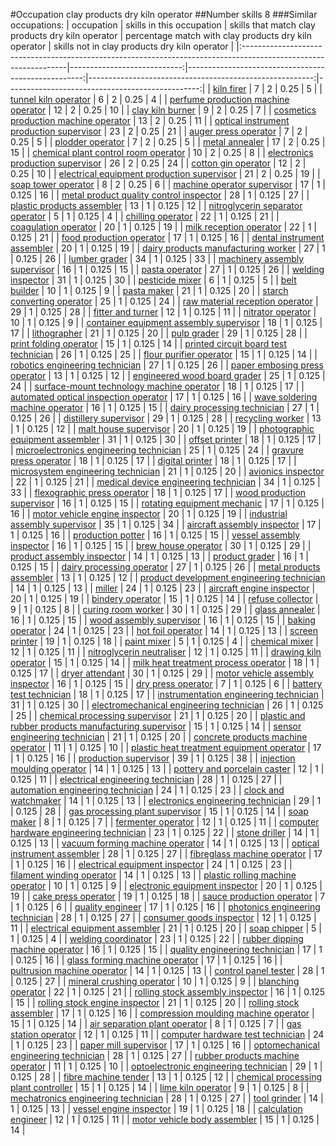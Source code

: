 #Occupation clay products dry kiln operator
##Number skills 8
###Similar occupations:
| occupation                                                                                                      |   skills in this occupation |   skills that match clay products dry kiln operator |   percentage match with clay products dry kiln operator |   skills not in clay products dry kiln operator |
|:----------------------------------------------------------------------------------------------------------------|----------------------------:|----------------------------------------------------:|--------------------------------------------------------:|------------------------------------------------:|
| [kiln firer](kiln_firer.md)                                                                                     |                           7 |                                                   2 |                                                   0.25  |                                               5 |
| [tunnel kiln operator](tunnel_kiln_operator.md)                                                                 |                           6 |                                                   2 |                                                   0.25  |                                               4 |
| [perfume production machine operator](perfume_production_machine_operator.md)                                   |                          12 |                                                   2 |                                                   0.25  |                                              10 |
| [clay kiln burner](clay_kiln_burner.md)                                                                         |                           9 |                                                   2 |                                                   0.25  |                                               7 |
| [cosmetics production machine operator](cosmetics_production_machine_operator.md)                               |                          13 |                                                   2 |                                                   0.25  |                                              11 |
| [optical instrument production supervisor](optical_instrument_production_supervisor.md)                         |                          23 |                                                   2 |                                                   0.25  |                                              21 |
| [auger press operator](auger_press_operator.md)                                                                 |                           7 |                                                   2 |                                                   0.25  |                                               5 |
| [plodder operator](plodder_operator.md)                                                                         |                           7 |                                                   2 |                                                   0.25  |                                               5 |
| [metal annealer](metal_annealer.md)                                                                             |                          17 |                                                   2 |                                                   0.25  |                                              15 |
| [chemical plant control room operator](chemical_plant_control_room_operator.md)                                 |                          10 |                                                   2 |                                                   0.25  |                                               8 |
| [electronics production supervisor](electronics_production_supervisor.md)                                       |                          26 |                                                   2 |                                                   0.25  |                                              24 |
| [cotton gin operator](cotton_gin_operator.md)                                                                   |                          12 |                                                   2 |                                                   0.25  |                                              10 |
| [electrical equipment production supervisor](electrical_equipment_production_supervisor.md)                     |                          21 |                                                   2 |                                                   0.25  |                                              19 |
| [soap tower operator](soap_tower_operator.md)                                                                   |                           8 |                                                   2 |                                                   0.25  |                                               6 |
| [machine operator supervisor](machine_operator_supervisor.md)                                                   |                          17 |                                                   1 |                                                   0.125 |                                              16 |
| [metal product quality control inspector](metal_product_quality_control_inspector.md)                           |                          28 |                                                   1 |                                                   0.125 |                                              27 |
| [plastic products assembler](plastic_products_assembler.md)                                                     |                          13 |                                                   1 |                                                   0.125 |                                              12 |
| [nitroglycerin separator operator](nitroglycerin_separator_operator.md)                                         |                           5 |                                                   1 |                                                   0.125 |                                               4 |
| [chilling operator](chilling_operator.md)                                                                       |                          22 |                                                   1 |                                                   0.125 |                                              21 |
| [coagulation operator](coagulation_operator.md)                                                                 |                          20 |                                                   1 |                                                   0.125 |                                              19 |
| [milk reception operator](milk_reception_operator.md)                                                           |                          22 |                                                   1 |                                                   0.125 |                                              21 |
| [food production operator](food_production_operator.md)                                                         |                          17 |                                                   1 |                                                   0.125 |                                              16 |
| [dental instrument assembler](dental_instrument_assembler.md)                                                   |                          20 |                                                   1 |                                                   0.125 |                                              19 |
| [dairy products manufacturing worker](dairy_products_manufacturing_worker.md)                                   |                          27 |                                                   1 |                                                   0.125 |                                              26 |
| [lumber grader](lumber_grader.md)                                                                               |                          34 |                                                   1 |                                                   0.125 |                                              33 |
| [machinery assembly supervisor](machinery_assembly_supervisor.md)                                               |                          16 |                                                   1 |                                                   0.125 |                                              15 |
| [pasta operator](pasta_operator.md)                                                                             |                          27 |                                                   1 |                                                   0.125 |                                              26 |
| [welding inspector](welding_inspector.md)                                                                       |                          31 |                                                   1 |                                                   0.125 |                                              30 |
| [pesticide mixer](pesticide_mixer.md)                                                                           |                           6 |                                                   1 |                                                   0.125 |                                               5 |
| [belt builder](belt_builder.md)                                                                                 |                          10 |                                                   1 |                                                   0.125 |                                               9 |
| [pasta maker](pasta_maker.md)                                                                                   |                          21 |                                                   1 |                                                   0.125 |                                              20 |
| [starch converting operator](starch_converting_operator.md)                                                     |                          25 |                                                   1 |                                                   0.125 |                                              24 |
| [raw material reception operator](raw_material_reception_operator.md)                                           |                          29 |                                                   1 |                                                   0.125 |                                              28 |
| [fitter and turner](fitter_and_turner.md)                                                                       |                          12 |                                                   1 |                                                   0.125 |                                              11 |
| [nitrator operator](nitrator_operator.md)                                                                       |                          10 |                                                   1 |                                                   0.125 |                                               9 |
| [container equipment assembly supervisor](container_equipment_assembly_supervisor.md)                           |                          18 |                                                   1 |                                                   0.125 |                                              17 |
| [lithographer](lithographer.md)                                                                                 |                          21 |                                                   1 |                                                   0.125 |                                              20 |
| [pulp grader](pulp_grader.md)                                                                                   |                          29 |                                                   1 |                                                   0.125 |                                              28 |
| [print folding operator](print_folding_operator.md)                                                             |                          15 |                                                   1 |                                                   0.125 |                                              14 |
| [printed circuit board test technician](printed_circuit_board_test_technician.md)                               |                          26 |                                                   1 |                                                   0.125 |                                              25 |
| [flour purifier operator](flour_purifier_operator.md)                                                           |                          15 |                                                   1 |                                                   0.125 |                                              14 |
| [robotics engineering technician](robotics_engineering_technician.md)                                           |                          27 |                                                   1 |                                                   0.125 |                                              26 |
| [paper embosing press operator](paper_embosing_press_operator.md)                                               |                          13 |                                                   1 |                                                   0.125 |                                              12 |
| [engineered wood board grader](engineered_wood_board_grader.md)                                                 |                          25 |                                                   1 |                                                   0.125 |                                              24 |
| [surface-mount technology machine operator](surface-mount_technology_machine_operator.md)                       |                          18 |                                                   1 |                                                   0.125 |                                              17 |
| [automated optical inspection operator](automated_optical_inspection_operator.md)                               |                          17 |                                                   1 |                                                   0.125 |                                              16 |
| [wave soldering machine operator](wave_soldering_machine_operator.md)                                           |                          16 |                                                   1 |                                                   0.125 |                                              15 |
| [dairy processing technician](dairy_processing_technician.md)                                                   |                          27 |                                                   1 |                                                   0.125 |                                              26 |
| [distillery supervisor](distillery_supervisor.md)                                                               |                          29 |                                                   1 |                                                   0.125 |                                              28 |
| [recycling worker](recycling_worker.md)                                                                         |                          13 |                                                   1 |                                                   0.125 |                                              12 |
| [malt house supervisor](malt_house_supervisor.md)                                                               |                          20 |                                                   1 |                                                   0.125 |                                              19 |
| [photographic equipment assembler](photographic_equipment_assembler.md)                                         |                          31 |                                                   1 |                                                   0.125 |                                              30 |
| [offset printer](offset_printer.md)                                                                             |                          18 |                                                   1 |                                                   0.125 |                                              17 |
| [microelectronics engineering technician](microelectronics_engineering_technician.md)                           |                          25 |                                                   1 |                                                   0.125 |                                              24 |
| [gravure press operator](gravure_press_operator.md)                                                             |                          18 |                                                   1 |                                                   0.125 |                                              17 |
| [digital printer](digital_printer.md)                                                                           |                          18 |                                                   1 |                                                   0.125 |                                              17 |
| [microsystem engineering technician](microsystem_engineering_technician.md)                                     |                          21 |                                                   1 |                                                   0.125 |                                              20 |
| [avionics inspector](avionics_inspector.md)                                                                     |                          22 |                                                   1 |                                                   0.125 |                                              21 |
| [medical device engineering technician](medical_device_engineering_technician.md)                               |                          34 |                                                   1 |                                                   0.125 |                                              33 |
| [flexographic press operator](flexographic_press_operator.md)                                                   |                          18 |                                                   1 |                                                   0.125 |                                              17 |
| [wood production supervisor](wood_production_supervisor.md)                                                     |                          16 |                                                   1 |                                                   0.125 |                                              15 |
| [rotating equipment mechanic](rotating_equipment_mechanic.md)                                                   |                          17 |                                                   1 |                                                   0.125 |                                              16 |
| [motor vehicle engine inspector](motor_vehicle_engine_inspector.md)                                             |                          20 |                                                   1 |                                                   0.125 |                                              19 |
| [industrial assembly supervisor](industrial_assembly_supervisor.md)                                             |                          35 |                                                   1 |                                                   0.125 |                                              34 |
| [aircraft assembly inspector](aircraft_assembly_inspector.md)                                                   |                          17 |                                                   1 |                                                   0.125 |                                              16 |
| [production potter](production_potter.md)                                                                       |                          16 |                                                   1 |                                                   0.125 |                                              15 |
| [vessel assembly inspector](vessel_assembly_inspector.md)                                                       |                          16 |                                                   1 |                                                   0.125 |                                              15 |
| [brew house operator](brew_house_operator.md)                                                                   |                          30 |                                                   1 |                                                   0.125 |                                              29 |
| [product assembly inspector](product_assembly_inspector.md)                                                     |                          14 |                                                   1 |                                                   0.125 |                                              13 |
| [product grader](product_grader.md)                                                                             |                          16 |                                                   1 |                                                   0.125 |                                              15 |
| [dairy processing operator](dairy_processing_operator.md)                                                       |                          27 |                                                   1 |                                                   0.125 |                                              26 |
| [metal products assembler](metal_products_assembler.md)                                                         |                          13 |                                                   1 |                                                   0.125 |                                              12 |
| [product development engineering technician](product_development_engineering_technician.md)                     |                          14 |                                                   1 |                                                   0.125 |                                              13 |
| [miller](miller.md)                                                                                             |                          24 |                                                   1 |                                                   0.125 |                                              23 |
| [aircraft engine inspector](aircraft_engine_inspector.md)                                                       |                          20 |                                                   1 |                                                   0.125 |                                              19 |
| [bindery operator](bindery_operator.md)                                                                         |                          15 |                                                   1 |                                                   0.125 |                                              14 |
| [refuse collector](refuse_collector.md)                                                                         |                           9 |                                                   1 |                                                   0.125 |                                               8 |
| [curing room worker](curing_room_worker.md)                                                                     |                          30 |                                                   1 |                                                   0.125 |                                              29 |
| [glass annealer](glass_annealer.md)                                                                             |                          16 |                                                   1 |                                                   0.125 |                                              15 |
| [wood assembly supervisor](wood_assembly_supervisor.md)                                                         |                          16 |                                                   1 |                                                   0.125 |                                              15 |
| [baking operator](baking_operator.md)                                                                           |                          24 |                                                   1 |                                                   0.125 |                                              23 |
| [hot foil operator](hot_foil_operator.md)                                                                       |                          14 |                                                   1 |                                                   0.125 |                                              13 |
| [screen printer](screen_printer.md)                                                                             |                          19 |                                                   1 |                                                   0.125 |                                              18 |
| [paint mixer](paint_mixer.md)                                                                                   |                           5 |                                                   1 |                                                   0.125 |                                               4 |
| [chemical mixer](chemical_mixer.md)                                                                             |                          12 |                                                   1 |                                                   0.125 |                                              11 |
| [nitroglycerin neutraliser](nitroglycerin_neutraliser.md)                                                       |                          12 |                                                   1 |                                                   0.125 |                                              11 |
| [drawing kiln operator](drawing_kiln_operator.md)                                                               |                          15 |                                                   1 |                                                   0.125 |                                              14 |
| [milk heat treatment process operator](milk_heat_treatment_process_operator.md)                                 |                          18 |                                                   1 |                                                   0.125 |                                              17 |
| [dryer attendant](dryer_attendant.md)                                                                           |                          30 |                                                   1 |                                                   0.125 |                                              29 |
| [motor vehicle assembly inspector](motor_vehicle_assembly_inspector.md)                                         |                          16 |                                                   1 |                                                   0.125 |                                              15 |
| [dry press operator](dry_press_operator.md)                                                                     |                           7 |                                                   1 |                                                   0.125 |                                               6 |
| [battery test technician](battery_test_technician.md)                                                           |                          18 |                                                   1 |                                                   0.125 |                                              17 |
| [instrumentation engineering technician](instrumentation_engineering_technician.md)                             |                          31 |                                                   1 |                                                   0.125 |                                              30 |
| [electromechanical engineering technician](electromechanical_engineering_technician.md)                         |                          26 |                                                   1 |                                                   0.125 |                                              25 |
| [chemical processing supervisor](chemical_processing_supervisor.md)                                             |                          21 |                                                   1 |                                                   0.125 |                                              20 |
| [plastic and rubber products manufacturing supervisor](plastic_and_rubber_products_manufacturing_supervisor.md) |                          15 |                                                   1 |                                                   0.125 |                                              14 |
| [sensor engineering technician](sensor_engineering_technician.md)                                               |                          21 |                                                   1 |                                                   0.125 |                                              20 |
| [concrete products machine operator](concrete_products_machine_operator.md)                                     |                          11 |                                                   1 |                                                   0.125 |                                              10 |
| [plastic heat treatment equipment operator](plastic_heat_treatment_equipment_operator.md)                       |                          17 |                                                   1 |                                                   0.125 |                                              16 |
| [production supervisor](production_supervisor.md)                                                               |                          39 |                                                   1 |                                                   0.125 |                                              38 |
| [injection moulding operator](injection_moulding_operator.md)                                                   |                          14 |                                                   1 |                                                   0.125 |                                              13 |
| [pottery and porcelain caster](pottery_and_porcelain_caster.md)                                                 |                          12 |                                                   1 |                                                   0.125 |                                              11 |
| [electrical engineering technician](electrical_engineering_technician.md)                                       |                          28 |                                                   1 |                                                   0.125 |                                              27 |
| [automation engineering technician](automation_engineering_technician.md)                                       |                          24 |                                                   1 |                                                   0.125 |                                              23 |
| [clock and watchmaker](clock_and_watchmaker.md)                                                                 |                          14 |                                                   1 |                                                   0.125 |                                              13 |
| [electronics engineering technician](electronics_engineering_technician.md)                                     |                          29 |                                                   1 |                                                   0.125 |                                              28 |
| [gas processing plant supervisor](gas_processing_plant_supervisor.md)                                           |                          15 |                                                   1 |                                                   0.125 |                                              14 |
| [soap maker](soap_maker.md)                                                                                     |                           8 |                                                   1 |                                                   0.125 |                                               7 |
| [fermenter operator](fermenter_operator.md)                                                                     |                          12 |                                                   1 |                                                   0.125 |                                              11 |
| [computer hardware engineering technician](computer_hardware_engineering_technician.md)                         |                          23 |                                                   1 |                                                   0.125 |                                              22 |
| [stone driller](stone_driller.md)                                                                               |                          14 |                                                   1 |                                                   0.125 |                                              13 |
| [vacuum forming machine operator](vacuum_forming_machine_operator.md)                                           |                          14 |                                                   1 |                                                   0.125 |                                              13 |
| [optical instrument assembler](optical_instrument_assembler.md)                                                 |                          28 |                                                   1 |                                                   0.125 |                                              27 |
| [fibreglass machine operator](fibreglass_machine_operator.md)                                                   |                          17 |                                                   1 |                                                   0.125 |                                              16 |
| [electrical equipment inspector](electrical_equipment_inspector.md)                                             |                          24 |                                                   1 |                                                   0.125 |                                              23 |
| [filament winding operator](filament_winding_operator.md)                                                       |                          14 |                                                   1 |                                                   0.125 |                                              13 |
| [plastic rolling machine operator](plastic_rolling_machine_operator.md)                                         |                          10 |                                                   1 |                                                   0.125 |                                               9 |
| [electronic equipment inspector](electronic_equipment_inspector.md)                                             |                          20 |                                                   1 |                                                   0.125 |                                              19 |
| [cake press operator](cake_press_operator.md)                                                                   |                          19 |                                                   1 |                                                   0.125 |                                              18 |
| [sauce production operator](sauce_production_operator.md)                                                       |                           7 |                                                   1 |                                                   0.125 |                                               6 |
| [quality engineer](quality_engineer.md)                                                                         |                          17 |                                                   1 |                                                   0.125 |                                              16 |
| [photonics engineering technician](photonics_engineering_technician.md)                                         |                          28 |                                                   1 |                                                   0.125 |                                              27 |
| [consumer goods inspector](consumer_goods_inspector.md)                                                         |                          12 |                                                   1 |                                                   0.125 |                                              11 |
| [electrical equipment assembler](electrical_equipment_assembler.md)                                             |                          21 |                                                   1 |                                                   0.125 |                                              20 |
| [soap chipper](soap_chipper.md)                                                                                 |                           5 |                                                   1 |                                                   0.125 |                                               4 |
| [welding coordinator](welding_coordinator.md)                                                                   |                          23 |                                                   1 |                                                   0.125 |                                              22 |
| [rubber dipping machine operator](rubber_dipping_machine_operator.md)                                           |                          16 |                                                   1 |                                                   0.125 |                                              15 |
| [quality engineering technician](quality_engineering_technician.md)                                             |                          17 |                                                   1 |                                                   0.125 |                                              16 |
| [glass forming machine operator](glass_forming_machine_operator.md)                                             |                          17 |                                                   1 |                                                   0.125 |                                              16 |
| [pultrusion machine operator](pultrusion_machine_operator.md)                                                   |                          14 |                                                   1 |                                                   0.125 |                                              13 |
| [control panel tester](control_panel_tester.md)                                                                 |                          28 |                                                   1 |                                                   0.125 |                                              27 |
| [mineral crushing operator](mineral_crushing_operator.md)                                                       |                          10 |                                                   1 |                                                   0.125 |                                               9 |
| [blanching operator](blanching_operator.md)                                                                     |                          22 |                                                   1 |                                                   0.125 |                                              21 |
| [rolling stock assembly inspector](rolling_stock_assembly_inspector.md)                                         |                          16 |                                                   1 |                                                   0.125 |                                              15 |
| [rolling stock engine inspector](rolling_stock_engine_inspector.md)                                             |                          21 |                                                   1 |                                                   0.125 |                                              20 |
| [rolling stock assembler](rolling_stock_assembler.md)                                                           |                          17 |                                                   1 |                                                   0.125 |                                              16 |
| [compression moulding machine operator](compression_moulding_machine_operator.md)                               |                          15 |                                                   1 |                                                   0.125 |                                              14 |
| [air separation plant operator](air_separation_plant_operator.md)                                               |                           8 |                                                   1 |                                                   0.125 |                                               7 |
| [gas station operator](gas_station_operator.md)                                                                 |                          12 |                                                   1 |                                                   0.125 |                                              11 |
| [computer hardware test technician](computer_hardware_test_technician.md)                                       |                          24 |                                                   1 |                                                   0.125 |                                              23 |
| [paper mill supervisor](paper_mill_supervisor.md)                                                               |                          17 |                                                   1 |                                                   0.125 |                                              16 |
| [optomechanical engineering technician](optomechanical_engineering_technician.md)                               |                          28 |                                                   1 |                                                   0.125 |                                              27 |
| [rubber products machine operator](rubber_products_machine_operator.md)                                         |                          11 |                                                   1 |                                                   0.125 |                                              10 |
| [optoelectronic engineering technician](optoelectronic_engineering_technician.md)                               |                          29 |                                                   1 |                                                   0.125 |                                              28 |
| [fibre machine tender](fibre_machine_tender.md)                                                                 |                          13 |                                                   1 |                                                   0.125 |                                              12 |
| [chemical processing plant controller](chemical_processing_plant_controller.md)                                 |                          15 |                                                   1 |                                                   0.125 |                                              14 |
| [lime kiln operator](lime_kiln_operator.md)                                                                     |                           9 |                                                   1 |                                                   0.125 |                                               8 |
| [mechatronics engineering technician](mechatronics_engineering_technician.md)                                   |                          28 |                                                   1 |                                                   0.125 |                                              27 |
| [tool grinder](tool_grinder.md)                                                                                 |                          14 |                                                   1 |                                                   0.125 |                                              13 |
| [vessel engine inspector](vessel_engine_inspector.md)                                                           |                          19 |                                                   1 |                                                   0.125 |                                              18 |
| [calculation engineer](calculation_engineer.md)                                                                 |                          12 |                                                   1 |                                                   0.125 |                                              11 |
| [motor vehicle body assembler](motor_vehicle_body_assembler.md)                                                 |                          15 |                                                   1 |                                                   0.125 |                                              14 |
